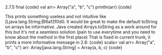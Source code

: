 2.7.5 final
{code}
val arr= Array("a", "b", "c")
println(arr)
{code}

This prints something useless and not intuitive like [Ljava.lang.String;@6af2f0d0.
It would be great to make the default toString on arrays be informative.
Java created Arrays.toString as a work around for this but it's not a seamless solution (pain to use everytime and you need to know about the method in the first place)
That is fixed in current trunk, it prints a more informative message in 2.8:
{code}
scala> val arr= Array("a", "b", "c")
arr: Array[java.lang.String] = Array(a, b, c)
{code}
